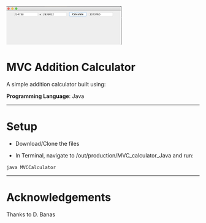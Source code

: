 <img src="https://github.com/CrugBarat/my_files/blob/master/MVCCalc.png" width="300">

# MVC Addition Calculator

A simple addition calculator built using:

**Programming Language**: Java

---

# Setup

- Download/Clone the files

- In Terminal, navigate to /out/production/MVC_calculator_Java and run:

```
java MVCCalculator
```

---

# Acknowledgements

Thanks to D. Banas
